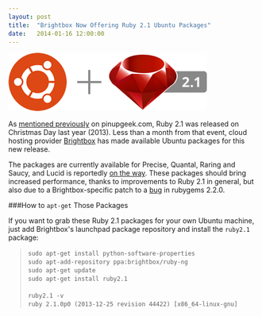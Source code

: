 ```yaml
---
layout: post
title:  "Brightbox Now Offering Ruby 2.1 Ubuntu Packages"
date:   2014-01-16 12:00:00
---
```


<img src="/assets/ubuntu-ruby-2-1.png" alt="Ubuntu + Ruby 2.1" class="img-responsive center-block" />

As [mentioned previously](http://www.pinupgeek.com/ruby-2-1-0-released/ "Ruby 2.1.0 Released") on pinupgeek.com, Ruby 2.1 was released on Christmas Day last year (2013). Less than a month from that event, cloud hosting provider <a href="http://brightbox.com/" target="_blank">Brightbox</a> has made available Ubuntu packages for this new release.

<!--more-->

The packages are currently available for Precise, Quantal, Raring and Saucy, and Lucid is reportedly <a href="http://brightbox.com/blog/2014/01/09/ruby-2-1-ubuntu-packages/" target="_blank">on the way</a>. These packages should bring increased performance, thanks to improvements to Ruby 2.1 in general, but also due to a Brightbox-specific patch to a  <a href="https://github.com/rubygems/rubygems/issues/766" target="_blank">bug</a> in rubygems 2.2.0.

###How to `apt-get` Those Packages

If you want to grab these Ruby 2.1 packages for your own Ubuntu machine, just add Brightbox's launchpad package repository and install the `ruby2.1` package:

> `sudo apt-get install python-software-properties` <br>
> `sudo apt-add-repository ppa:brightbox/ruby-ng` <br>
> `sudo apt-get update` <br>
> `sudo apt-get install ruby2.1` <br>
> <br>
> `ruby2.1 -v` <br>
> `ruby 2.1.0p0 (2013-12-25 revision 44422) [x86_64-linux-gnu]`